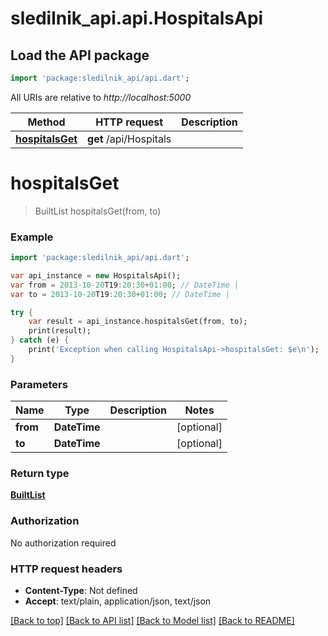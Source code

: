 # sledilnik_api.api.HospitalsApi

## Load the API package
```dart
import 'package:sledilnik_api/api.dart';
```

All URIs are relative to *http://localhost:5000*

Method | HTTP request | Description
------------- | ------------- | -------------
[**hospitalsGet**](HospitalsApi.md#hospitalsGet) | **get** /api/Hospitals | 


# **hospitalsGet**
> BuiltList<HospitalsDay> hospitalsGet(from, to)



### Example 
```dart
import 'package:sledilnik_api/api.dart';

var api_instance = new HospitalsApi();
var from = 2013-10-20T19:20:30+01:00; // DateTime | 
var to = 2013-10-20T19:20:30+01:00; // DateTime | 

try { 
    var result = api_instance.hospitalsGet(from, to);
    print(result);
} catch (e) {
    print('Exception when calling HospitalsApi->hospitalsGet: $e\n');
}
```

### Parameters

Name | Type | Description  | Notes
------------- | ------------- | ------------- | -------------
 **from** | **DateTime**|  | [optional] 
 **to** | **DateTime**|  | [optional] 

### Return type

[**BuiltList<HospitalsDay>**](HospitalsDay.md)

### Authorization

No authorization required

### HTTP request headers

 - **Content-Type**: Not defined
 - **Accept**: text/plain, application/json, text/json

[[Back to top]](#) [[Back to API list]](../README.md#documentation-for-api-endpoints) [[Back to Model list]](../README.md#documentation-for-models) [[Back to README]](../README.md)

